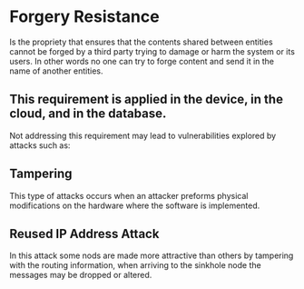 # Forgery Resistance
Is the propriety that ensures that the contents shared between entities cannot be forged by a third party trying to damage or harm the system or its users. In other words no one can try to forge content and send it in the name of another entities.  

## This requirement is applied in the device, in the cloud, and in the database.  

Not addressing this requirement may lead to vulnerabilities explored by attacks such as:
                                                              
## Tampering                                                 
This type of attacks occurs when an attacker preforms physical modifications on the hardware where the software is implemented.
                                               
## Reused IP Address Attack 
In this attack some nods are made more attractive than others by tampering with the routing information, when arriving to the sinkhole node the  messages may be dropped or altered. 
